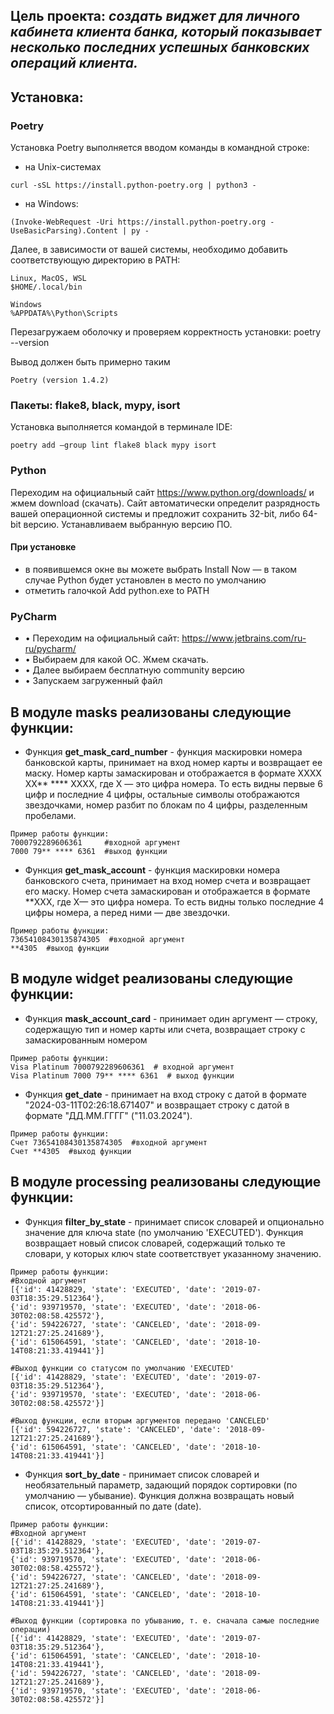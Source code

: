 ## Цель проекта: *создать виджет для личного кабинета клиента банка, который показывает несколько последних успешных банковских операций клиента.*

## Установка:
### Poetry

Установка Poetry выполняется вводом команды в командной строке:
* на Unix-системах
```
curl -sSL https://install.python-poetry.org | python3 -
```
* на Windows:
```
(Invoke-WebRequest -Uri https://install.python-poetry.org -UseBasicParsing).Content | py -
```
Далее, в зависимости от вашей системы, необходимо добавить соответствующую директорию в PATH:
```
Linux, MacOS, WSL
$HOME/.local/bin
```
```
Windows
%APPDATA%\Python\Scripts
```

Перезагружаем оболочку и проверяем корректность установки:
poetry --version
 
Вывод должен быть примерно таким
```
Poetry (version 1.4.2)
```
### Пакеты: flake8, black, mypy, isort
Установка выполняется командой в терминале IDE:
```
poetry add –group lint flake8 black mypy isort
```
### Python
Переходим на официальный сайт https://www.python.org/downloads/ и жмем download (скачать). Сайт автоматически определит разрядность вашей операционной системы и предложит сохранить 32-bit, либо 64-bit версию. Устанавливаем выбранную версию ПО.
#### **При установке**
* в появившемся окне вы можете выбрать Install Now — в таком случае Python будет установлен в место по умолчанию
* отметить галочкой Add python.exe to PATH

### PyCharm
* •	Переходим на официальный сайт: https://www.jetbrains.com/ru-ru/pycharm/
* •	Выбираем для какой ОС. Жмем скачать.
* •	Далее выбираем бесплатную community версию 
* •	Запускаем загруженный файл


## В модуле masks реализованы следующие функции:

* Функция **get_mask_card_number**  - функция маскировки номера банковской карты,
принимает на вход номер карты и возвращает ее маску. Номер карты замаскирован и
отображается в формате XXXX XX** **** XXXX, где X — это цифра номера.
То есть видны первые 6 цифр и последние 4 цифры, остальные символы отображаются звездочками,
номер разбит по блокам по 4 цифры, разделенным пробелами.
```
Пример работы функции:
7000792289606361     #входной аргумент
7000 79** **** 6361  #выход функции
```

* Функция **get_mask_account** - функция маскировки номера банковского счета,
принимает на вход номер счета и возвращает его маску. Номер счета замаскирован и отображается в формате **XXX, где X— это цифра номера. То есть видны только последние 4 цифры номера, а перед ними — две звездочки.
```
Пример работы функции:
73654108430135874305  #входной аргумент
**4305  #выход функции
```

## В модуле widget реализованы следующие функции:
* Функция **mask_account_card** - принимает один аргумент — строку, содержащую тип и номер карты или счета,
возвращает строку с замаскированным номером
```
Пример работы функции:
Visa Platinum 7000792289606361  # входной аргумент
Visa Platinum 7000 79** **** 6361  # выход функции
```

*	Функция **get_date**  - принимает на вход строку с датой в формате  "2024-03-11T02:26:18.671407"
и возвращает строку с датой в формате "ДД.ММ.ГГГГ" ("11.03.2024").
```
Пример работы функции:
Счет 73654108430135874305  #входной аргумент
Счет **4305  #выход функции
```

## В модуле processing реализованы следующие функции:
*	Функция **filter_by_state** - принимает список словарей и опционально значение для ключа 
state (по умолчанию 'EXECUTED'). Функция возвращает новый список словарей, содержащий только те словари, у которых ключ state соответствует указанному значению.
```
Пример работы функции:
#Входной аргумент
[{'id': 41428829, 'state': 'EXECUTED', 'date': '2019-07-03T18:35:29.512364'},
{'id': 939719570, 'state': 'EXECUTED', 'date': '2018-06-30T02:08:58.425572'},
{'id': 594226727, 'state': 'CANCELED', 'date': '2018-09-12T21:27:25.241689'},
{'id': 615064591, 'state': 'CANCELED', 'date': '2018-10-14T08:21:33.419441'}] 

#Выход функции со статусом по умолчанию 'EXECUTED'
[{'id': 41428829, 'state': 'EXECUTED', 'date': '2019-07-03T18:35:29.512364'},
{'id': 939719570, 'state': 'EXECUTED', 'date': '2018-06-30T02:08:58.425572'}]

#Выход функции, если вторым аргументов передано 'CANCELED'
[{'id': 594226727, 'state': 'CANCELED', 'date': '2018-09-12T21:27:25.241689'},
{'id': 615064591, 'state': 'CANCELED', 'date': '2018-10-14T08:21:33.419441'}]
```
*	Функция **sort_by_date** - принимает список словарей и необязательный параметр, задающий порядок сортировки (по умолчанию — убывание). Функция должна возвращать новый список, отсортированный по дате (date).
```
Пример работы функции:
#Входной аргумент
[{'id': 41428829, 'state': 'EXECUTED', 'date': '2019-07-03T18:35:29.512364'},
{'id': 939719570, 'state': 'EXECUTED', 'date': '2018-06-30T02:08:58.425572'},
{'id': 594226727, 'state': 'CANCELED', 'date': '2018-09-12T21:27:25.241689'},
{'id': 615064591, 'state': 'CANCELED', 'date': '2018-10-14T08:21:33.419441'}] 

#Выход функции (сортировка по убыванию, т. е. сначала самые последние операции)
[{'id': 41428829, 'state': 'EXECUTED', 'date': '2019-07-03T18:35:29.512364'},
{'id': 615064591, 'state': 'CANCELED', 'date': '2018-10-14T08:21:33.419441'},
{'id': 594226727, 'state': 'CANCELED', 'date': '2018-09-12T21:27:25.241689'},
{'id': 939719570, 'state': 'EXECUTED', 'date': '2018-06-30T02:08:58.425572'}]
```
